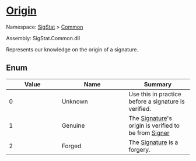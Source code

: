 # [Origin](./Origin.md)
Namespace: [SigStat]() > [Common](./README.md)

Assembly: SigStat.Common.dll


Represents our knowledge on the origin of a signature.

##	Enum

| Value<div><a href="#"><img width=400></a></div> | Name<div><a href="#"><img width=475></a></div> | Summary<div><a href="#"><img width=400></a></div> | 
| --- | --- | --- | 
| 0 | Unknown | Use this in practice before a signature is verified. | 
| 1 | Genuine | The [Signature](./SigStat/Common/Signature.md)'s origin is verified to be from [Signer](../SigStat/Common/Signature.md) | 
| 2 | Forged | The [Signature](./SigStat/Common/Signature.md) is a forgery. | 


